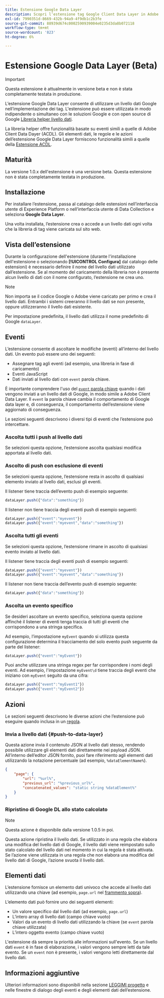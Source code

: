 ```yaml
---
title: Estensione Google Data Layer
description: Scopri l’estensione tag Google Client Data Layer in Adobe Experience Platform.
exl-id: 7990351d-8669-432b-94a9-4f9db1c2b3fe
source-git-commit: 88939d674c0002590939004e0235d3da8b072118
workflow-type: tm+mt
source-wordcount: '823'
ht-degree: 6%

---
```


# Estensione Google Data Layer (Beta)

>[!IMPORTANT]
>
>Questa estensione è attualmente in versione beta e non è stata completamente testata in produzione.

L’estensione Google Data Layer consente di utilizzare un livello dati Google nell’implementazione dei tag. L&#39;estensione può essere utilizzata in modo indipendente o simultaneo con le soluzioni Google e con open source di Google [Libreria helper livello dati](https://github.com/google/data-layer-helper).

La libreria helper offre funzionalità basate su eventi simili a quelle di Adobe Client Data Dayer (ACDL). Gli elementi dati, le regole e le azioni dell’estensione Google Data Layer forniscono funzionalità simili a quelle della [Estensione ACDL](../client-data-layer/overview.md).

## Maturità

La versione 1.0.x dell&#39;estensione è una versione beta. Questa estensione non è stata completamente testata in produzione.

## Installazione

Per installare l’estensione, passa al catalogo delle estensioni nell’interfaccia utente di Experience Platform o nell’interfaccia utente di Data Collection e seleziona **Google Data Layer**.

Una volta installata, l’estensione crea o accede a un livello dati ogni volta che la libreria di tag viene caricata sul sito web.

## Vista dell’estensione

Durante la configurazione dell&#39;estensione (durante l&#39;installazione dell&#39;estensione o selezionando **[!UICONTROL Configura]** dal catalogo delle estensioni) è necessario definire il nome del livello dati utilizzato dall’estensione. Se al momento del caricamento della libreria non è presente alcun livello di dati con il nome configurato, l’estensione ne crea uno.

>[!NOTE]
>
>Non importa se il codice Google o Adobe viene caricato per primo e crea il livello dati. Entrambi i sistemi creeranno il livello dati se non presente, oppure utilizzeranno il livello dati esistente.

Per impostazione predefinita, il livello dati utilizza il nome predefinito di Google `dataLayer`.

## Eventi

L’estensione consente di ascoltare le modifiche (eventi) all’interno del livello dati. Un evento può essere uno dei seguenti:

* Assegnare tag agli eventi (ad esempio, una libreria in fase di caricamento)
* Eventi JavaScript
* Dati inviati al livello dati con `event` parola chiave.

È importante comprendere l&#39;uso del [`event` parola chiave](https://developers.google.com/tag-platform/devguides/datalayer#use_a_data_layer_with_event_handlers) quando i dati vengono inviati a un livello dati di Google, in modo simile a Adobe Client Data Layer. Il `event` la parola chiave cambia il comportamento di Google data layer e, di conseguenza, il comportamento dell’estensione viene aggiornato di conseguenza.

Le sezioni seguenti descrivono i diversi tipi di eventi che l’estensione può intercettare.

### Ascolta tutti i push al livello dati

Se selezioni questa opzione, l’estensione ascolta qualsiasi modifica apportata al livello dati.

### Ascolto di push con esclusione di eventi

Se selezioni questa opzione, l’estensione resta in ascolto di qualsiasi elemento inviato al livello dati, esclusi gli eventi.

Il listener tiene traccia dell’evento push di esempio seguente:

```js
dataLayer.push({"data":"something"})
```

Il listener non tiene traccia degli eventi push di esempio seguenti:

```js
dataLayer.push({"event":"myevent"})
dataLayer.push({"event":"myevent","data":"something"})
```

### Ascolta tutti gli eventi

Se selezioni questa opzione, l’estensione rimane in ascolto di qualsiasi evento inviato al livello dati.

Il listener tiene traccia degli eventi push di esempio seguenti:

```js
dataLayer.push({"event":"myevent"})
dataLayer.push({"event":"myevent","data":"something"})
```

Il listener non tiene traccia dell’evento push di esempio seguente:

```js
dataLayer.push({"data":"something"})
```

### Ascolta un evento specifico

Se desideri ascoltare un evento specifico, seleziona questa opzione affinché il listener di eventi tenga traccia di tutti gli eventi che corrispondono a una stringa specifica.

Ad esempio, l’impostazione `myEvent` quando si utilizza questa configurazione determina il tracciamento del solo evento push seguente da parte del listener:

```js
dataLayer.push({"event":"myEvent"})
```

Puoi anche utilizzare una stringa regex per far corrispondere i nomi degli eventi. Ad esempio, l&#39;impostazione `myEvent\d` tiene traccia degli eventi che iniziano con `myEvent` seguito da una cifra:

```js
dataLayer.push({"event":"myEvent1"})
dataLayer.push({"event":"myEvent2"})
```

## Azioni

Le sezioni seguenti descrivono le diverse azioni che l’estensione può eseguire quando inclusa in un [regola](../../../ui/managing-resources/rules.md).

### Invia a livello dati {#push-to-data-layer}

Questa azione invia il contenuto JSON al livello dati stesso, rendendo possibile utilizzare gli elementi dati direttamente nei payload JSON. All’interno dell’editor JSON fornito, puoi fare riferimento agli elementi dati utilizzando la notazione percentuale (ad esempio, `%dataElementName%`).

```json
{
    "page": {
        "url": "%url%",
        "previous_url": "%previous_url%",
        "concatenated_values": "static string %dataElement%"
    }
}
```

### Ripristino di Google DL allo stato calcolato

>[!NOTE]
>
>Questa azione è disponibile dalla versione 1.0.5 in poi.

Questa azione ripristina il livello dati. Se utilizzato in una regola che elabora una modifica del livello dati di Google, il livello dati viene reimpostato sullo stato calcolato del livello dati nel momento in cui la regola è stata attivata. Se l’azione viene utilizzata in una regola che non elabora una modifica del livello dati di Google, l’azione svuota il livello dati.

## Elementi dati

L’estensione fornisce un elemento dati univoco che accede al livello dati utilizzando una chiave (ad esempio, `page.url` nel [frammento sopra](#push-to-data-layer)).

L’elemento dati può fornire uno dei seguenti elementi:

* Un valore specifico dal livello dati (ad esempio, `page.url`)
* L’intero array di livello dati (campo chiave vuoto)
* Valori da un evento di livello dati utilizzando la chiave (se `event` parola chiave utilizzata)
* L’intero oggetto evento (campo chiave vuoto)

L&#39;estensione dà sempre la priorità alle informazioni sull&#39;evento. Se un livello dati `event` è in fase di elaborazione, i valori vengono sempre letti da tale evento. Se un `event` non è presente, i valori vengono letti direttamente dal livello dati.

## Informazioni aggiuntive

Ulteriori informazioni sono disponibili nella sezione [LEGGIMI progetto](https://github.com/adobe/reactor-extension-googledatalayer/blob/main/README.md) e nelle finestre di dialogo degli eventi e degli elementi dati dell’estensione.

